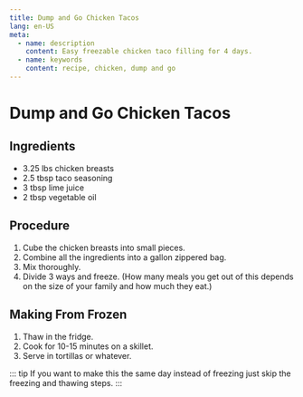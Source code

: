 ```yaml
---
title: Dump and Go Chicken Tacos
lang: en-US
meta:
  - name: description
    content: Easy freezable chicken taco filling for 4 days.
  - name: keywords
    content: recipe, chicken, dump and go
---
```


# Dump and Go Chicken Tacos



## Ingredients
* 3.25 lbs chicken breasts
* 2.5 tbsp taco seasoning
* 3 tbsp lime juice
* 2 tbsp vegetable oil

## Procedure
1. Cube the chicken breasts into small pieces.
2. Combine all the ingredients into a gallon zippered bag.
3. Mix thoroughly.
4. Divide 3 ways and freeze. (How many meals you get out of this depends on the size of your family and how much they eat.)

## Making From Frozen
1. Thaw in the fridge.
2. Cook for 10-15 minutes on a skillet.
3. Serve in tortillas or whatever.

::: tip
If you want to make this the same day instead of freezing just skip the freezing and thawing steps.
:::
